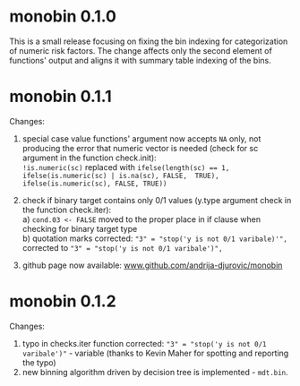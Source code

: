 # monobin 0.1.0
This is a small release focusing on fixing the bin indexing for categorization of numeric risk factors. 
The change affects only the second element of functions' output and aligns it with summary table indexing of the bins. 

# monobin 0.1.1
Changes:<br/>
1. special case value functions' argument now accepts ```NA``` only, not producing the error that numeric vector is needed (check for sc argument in the function check.init):<br/>
   ```!is.numeric(sc)``` replaced with ```ifelse(length(sc) == 1, ifelse(is.numeric(sc) | is.na(sc), FALSE,  TRUE), ifelse(is.numeric(sc), FALSE, TRUE))```

2. check if binary target contains only 0/1 values (y.type argument check in the function check.iter):<br/>
   a) ```cond.03 <- FALSE``` moved to the proper place in if clause when checking for binary target type <br/>
   b) quotation marks corrected:  ``"3" = "stop('y is not 0/1 varibale)'",`` corrected to ```"3" = "stop('y is not 0/1 varibale')",```<br/>
   
3. github page now available: www.github.com/andrija-djurovic/monobin

# monobin 0.1.2
Changes:<br/>
1. typo in checks.iter function corrected: ```"3" = "stop('y is not 0/1 varibale')"``` - variable (thanks to Kevin Maher for spotting and reporting the typo)<br/>
2. new binning algorithm driven by decision tree is implemented - ```mdt.bin```.
   

